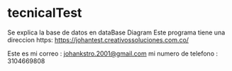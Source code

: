 # tecnicalTest
Se explica la base de datos en dataBase Diagram
Este programa tiene una direccion https: https://johantest.creativossoluciones.com.co/

Este es mi correo : johankstro.2001@gmail.com
mi numero de telefono : 3104669808
